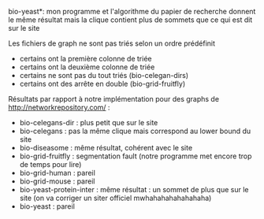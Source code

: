 bio-yeast*: mon programme et l'algorithme du papier de recherche donnent le même résultat mais la clique contient plus de sommets que ce qui est dit sur le site 

Les fichiers de graph ne sont pas triés selon un ordre prédéfinit
 - certains ont la première colonne de triée
 - certains ont la deuxième colonne de triée
 - certains ne sont pas du tout triés (bio-celegan-dirs)
 - certains ont des arrête en double (bio-grid-fruitfly)

Résultats par rapport à notre implémentation pour des graphs de http://networkrepository.com/ :
 - bio-celegans-dir : plus petit que sur le site
 - bio-celegans : pas la même clique mais correspond au lower bound du site
 - bio-diseasome : même résultat, cohérent avec le site
 - bio-grid-fruitfly : segmentation fault (notre programme met encore trop de temps pour lire)
 - bio-grid-human : pareil
 - bio-grid-mouse : pareil
 - bio-yeast-protein-inter : même résultat : un sommet de plus que sur le site (on va corriger un siter officiel mwhahahahahahahaha)
 - bio-yeast : pareil